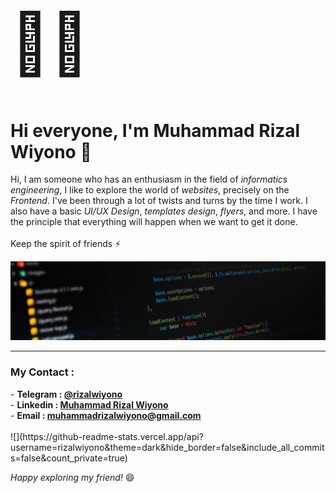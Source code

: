 <!-- <img src="IMG_20220104_102329_648.png" width="100" /> -->
<h1 style="font-size: 10vw;">🧑‍💻</h1>
<h1> Hi everyone, I'm Muhammad Rizal Wiyono 👋</h1>
<p> Hi, I am someone who has an enthusiasm in the field of <i>informatics engineering</i>, I like to explore the world of <i>websites</i>, precisely on the <i>Frontend</i>. I've been through a lot of twists and turns by the time I work. I also have a basic <i>UI/UX Design</i>, <i>templates design</i>, <i>flyers</i>, and more. I have the principle that everything will happen when we want to get it done. <br><br>Keep the spirit of friends ⚡ </p>

<img src="bg-profile.jpg" />


<hr>

<h3> My Contact :</h3>

<div>
  - <strong>Telegram : <a href="https://t.me/rizalwiyono">@rizalwiyono</a></strong><br>
  - <strong>Linkedin : <a href="https://www.linkedin.com/in/muhammad-rizal-wiyono">Muhammad Rizal Wiyono</a></strong><br>
  - <strong>Email : <a href="https://muhammadrizalwiyono@gmail.com">muhammadrizalwiyono@gmail.com</a></strong>
</div>
<br>
![](https://github-readme-stats.vercel.app/api?username=rizalwiyono&theme=dark&hide_border=false&include_all_commits=false&count_private=true)<br/>
<p> <i> Happy exploring my friend! </i> 😄 </p>

